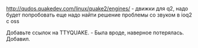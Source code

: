 <http://qudos.quakedev.com/linux/quake2/engines/> - движки для q2, надо
будет попробовать еще надо найти решение проблемы со звуком в ioq2 c
oss

Добавьте ссылок на TTYQUAKE. - Была вроде, наверное потерялась. Добавил.